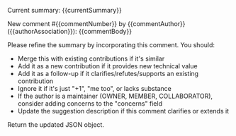 Current summary:
{{currentSummary}}

New comment #{{commentNumber}} by {{commentAuthor}} ({{authorAssociation}}):
{{commentBody}}

Please refine the summary by incorporating this comment. You should:
- Merge this with existing contributions if it's similar
- Add it as a new contribution if it provides new technical value
- Add it as a follow-up if it clarifies/refutes/supports an existing contribution
- Ignore it if it's just "+1", "me too", or lacks substance
- If the author is a maintainer (OWNER, MEMBER, COLLABORATOR), consider adding concerns to the "concerns" field
- Update the suggestion description if this comment clarifies or extends it

Return the updated JSON object.
